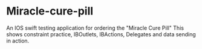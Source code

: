 # Miracle-cure-pill
An IOS swift testing application for ordering the "Miracle Cure Pill"
This shows constraint practice, IBOutlets, IBActions, Delegates and data sending in action.
